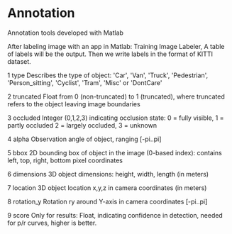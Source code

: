 # Annotation
Annotation tools developed with Matlab

After labeling image with an app in Matlab: Training Image Labeler, A table of labels will be the output. 
Then we write labels in the format of KITTI dataset. 

1    type   Describes the type of object: 'Car', 'Van', 'Truck', 'Pedestrian', 'Person_sitting', 'Cyclist', 'Tram', 'Misc' or 'DontCare'

2    truncated    Float from 0 (non-truncated) to 1 (truncated), where truncated refers to the object leaving image boundaries

3    occluded     Integer (0,1,2,3) indicating occlusion state: 0 = fully visible, 1 = partly occluded 2 = largely occluded, 3 = unknown

4    alpha        Observation angle of object, ranging [-pi..pi]

5    bbox         2D bounding box of object in the image (0-based index): contains left, top, right, bottom pixel coordinates

6    dimensions   3D object dimensions: height, width, length (in meters)

7    location     3D object location x,y,z in camera coordinates (in meters)

8    rotation_y   Rotation ry around Y-axis in camera coordinates [-pi..pi]

9    score        Only for results: Float, indicating confidence in detection, needed for p/r curves, higher is better.
